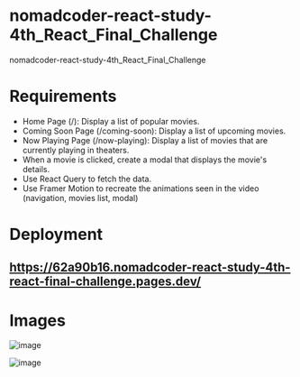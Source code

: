 # nomadcoder-react-study-4th_React_Final_Challenge

nomadcoder-react-study-4th_React_Final_Challenge

# Requirements

-   Home Page (/): Display a list of popular movies.
-   Coming Soon Page (/coming-soon): Display a list of upcoming movies.
-   Now Playing Page (/now-playing): Display a list of movies that are currently playing in theaters.
-   When a movie is clicked, create a modal that displays the movie's details.
-   Use React Query to fetch the data.
-   Use Framer Motion to recreate the animations seen in the video (navigation, movies list, modal)

# Deployment

## https://62a90b16.nomadcoder-react-study-4th-react-final-challenge.pages.dev/

# Images
![image](https://github.com/jh0152park/nomadcoder-react-study-4th_React_Final_Challenge/assets/118165975/07921524-a71d-493b-be07-b35c39820961)

![image](https://github.com/jh0152park/nomadcoder-react-study-4th_React_Final_Challenge/assets/118165975/91f4b626-a77e-4e3a-b6d7-c351e7b2cfa9)

